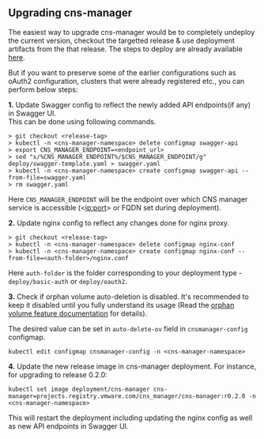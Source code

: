 ## Upgrading cns-manager

The easiest way to upgrade cns-manager would be to completely undeploy the current version, checkout the targetted release & use deployment artifacts from the that release. The steps to deploy are already available [here](../../../README.md#deploying-cns-manager).

But if you want to preserve some of the earlier configurations such as oAuth2 configuration,  clusters that were already registered etc., you can perform below steps:

**1.** Update Swagger config to reflect the newly added API endpoints(if any) in Swagger UI.  
This can be done using following commands.

```
> git checkout <release-tag>
> kubectl -n <cns-manager-namespace> delete configmap swagger-api
> export CNS_MANAGER_ENDPOINT=<endpoint_url>
> sed "s/%CNS_MANAGER_ENDPOINT%/$CNS_MANAGER_ENDPOINT/g" deploy/swagger-template.yaml > swagger.yaml
> kubectl -n <cns-manager-namespace> create configmap swagger-api --from-file=swagger.yaml
> rm swagger.yaml
```

Here `CNS_MANAGER_ENDPOINT` will be the endpoint over which CNS manager service is accessible (<<ip:port>> or FQDN set during deployment).

**2.** Update nginx config to reflect any changes done for nginx proxy.
```
> git checkout <release-tag>
> kubectl -n <cns-manager-namespace> delete configmap nginx-conf
> kubectl -n <cns-manager-namespace> create configmap nginx-conf --from-file=<auth-folder>/nginx.conf
```

Here `auth-folder` is the folder corresponding to your deployment type - `deploy/basic-auth` or `deploy/oauth2`.

**3.** Check if orphan volume auto-deletion is disabled. It's recommended to keep it disabled until you fully understand its usage (Read the [orphan volume feature documentation](../features/orphan_volumes.md#setting-up-auto-monitoring-for-orphan-volumes-deletion) for details).  

The desired value can be set in `auto-delete-ov` field in `cnsmanager-config` configmap.

```
kubectl edit configmap cnsmanager-config -n <cns-manager-namespace>
```

**4.** Update the new release image in cns-manager deployment. For instance, for upgrading to release 0.2.0:
```
kubectl set image deployment/cns-manager cns-manager=projects.registry.vmware.com/cns_manager/cns-manager:r0.2.0 -n <cns-manager-namespace>
```

This will restart the deployment including updating the nginx config as well as new API endpoints in Swagger UI.